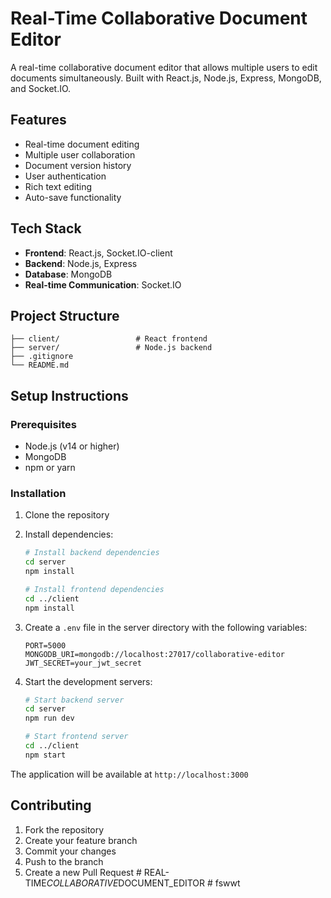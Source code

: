 # Real-Time Collaborative Document Editor

A real-time collaborative document editor that allows multiple users to edit documents simultaneously. Built with React.js, Node.js, Express, MongoDB, and Socket.IO.

## Features

- Real-time document editing
- Multiple user collaboration
- Document version history
- User authentication
- Rich text editing
- Auto-save functionality

## Tech Stack

- **Frontend**: React.js, Socket.IO-client
- **Backend**: Node.js, Express
- **Database**: MongoDB
- **Real-time Communication**: Socket.IO

## Project Structure

```
├── client/                 # React frontend
├── server/                 # Node.js backend
├── .gitignore
└── README.md
```

## Setup Instructions

### Prerequisites

- Node.js (v14 or higher)
- MongoDB
- npm or yarn

### Installation

1. Clone the repository
2. Install dependencies:
   ```bash
   # Install backend dependencies
   cd server
   npm install

   # Install frontend dependencies
   cd ../client
   npm install
   ```

3. Create a `.env` file in the server directory with the following variables:
   ```
   PORT=5000
   MONGODB_URI=mongodb://localhost:27017/collaborative-editor
   JWT_SECRET=your_jwt_secret
   ```

4. Start the development servers:
   ```bash
   # Start backend server
   cd server
   npm run dev

   # Start frontend server
   cd ../client
   npm start
   ```

The application will be available at `http://localhost:3000`

## Contributing

1. Fork the repository
2. Create your feature branch
3. Commit your changes
4. Push to the branch
5. Create a new Pull Request #   R E A L - T I M E _ C O L L A B O R A T I V E _ D O C U M E N T _ E D I T O R  
 #   f s w w t  
 